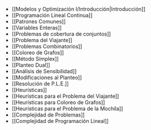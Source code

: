 - [[Modelos y Optimización I/Introducción|Introducción]]
- [[Programación Lineal Continua]]
- [[Patrones Comunes]]
- [[Variables Enteras]]
- [[Problemas de cobertura de conjuntos]]
- [[Problema del Viajante]]
- [[Problemas Combinatorios]]
- [[Coloreo de Grafos]]
- [[Método Símplex]]
- [[Planteo Dual]]
- [[Análisis de Sensibilidad]]
- [[Modificaciones al Planteo]]
- [[Resolución de P.L.E.]]
- [[Heurísticas]]
- [[Heurísticas para el Problema del Viajante]]
- [[Heurísticas para Coloreo de Grafos]]
- [[Heurísticas para el Problema de la Mochila]]
- [[Complejidad de Problemas]]
- [[Complejidad de Programación Lineal]]

